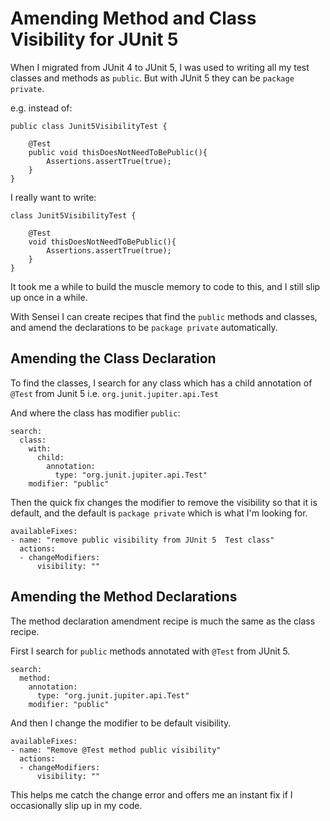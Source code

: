 # Amending Method and Class Visibility for JUnit 5

When I migrated from JUnit 4 to JUnit 5, I was used to writing all my test classes and methods as `public`. But with JUnit 5 they can be `package private`.

e.g. instead of:

```
public class Junit5VisibilityTest {

    @Test
    public void thisDoesNotNeedToBePublic(){
        Assertions.assertTrue(true);
    }
}
```

I really want to write:

```
class Junit5VisibilityTest {

    @Test
    void thisDoesNotNeedToBePublic(){
        Assertions.assertTrue(true);
    }
}
```

It took me a while to build the muscle memory to code to this, and I still slip up once in a while.

With Sensei I can create recipes that find the `public` methods and classes, and amend the declarations to be `package private` automatically.

## Amending the Class Declaration

To find the classes, I search for any class which has a child annotation of `@Test` from Junit 5 i.e. `org.junit.jupiter.api.Test`

And where the class has modifier `public`:

```
search:
  class:
    with:
      child:
        annotation:
          type: "org.junit.jupiter.api.Test"
    modifier: "public"
```

Then the quick fix changes the modifier to remove the visibility so that it is default, and the default is `package private` which is what I'm looking for.

```
availableFixes:
- name: "remove public visibility from JUnit 5  Test class"
  actions:
  - changeModifiers:
      visibility: ""
```

## Amending the Method Declarations

The method declaration amendment recipe is much the same as the class recipe.

First I search for `public` methods annotated with `@Test` from JUnit 5.

```
search:
  method:
    annotation:
      type: "org.junit.jupiter.api.Test"
    modifier: "public"
```

And then I change the modifier to be default visibility.

```
availableFixes:
- name: "Remove @Test method public visibility"
  actions:
  - changeModifiers:
      visibility: ""
```

This helps me catch the change error and offers me an instant fix if I occasionally slip up in my code.